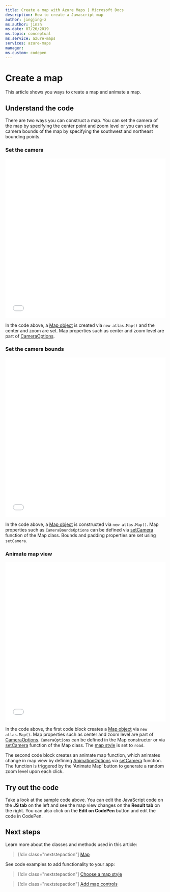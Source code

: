 ```yaml
---
title: Create a map with Azure Maps | Microsoft Docs
description: How to create a Javascript map
author: jingjing-z
ms.author: jinzh
ms.date: 07/26/2019
ms.topic: conceptual
ms.service: azure-maps
services: azure-maps
manager: 
ms.custom: codepen
---
```


# Create a map

This article shows you ways to create a map and animate a map.  

## Understand the code

There are two ways you can construct a map. You can set the camera of the map by specifying the center point and zoom level or you can set the camera bounds of the map by specifying the southwest and northeast bounding points.

<a id="setCameraOptions"></a>

### Set the camera

<iframe height='500' scrolling='no' title='Create a map via CameraOptions' src='//codepen.io/azuremaps/embed/qxKBMN/?height=543&theme-id=0&default-tab=js,result&embed-version=2&editable=true' frameborder='no' allowtransparency='true' allowfullscreen='true' style='width: 100%;'>See the Pen <a href='https://codepen.io/azuremaps/pen/qxKBMN/'>Create a map via `CameraOptions` </a>by Azure Location Based Services (<a href='https://codepen.io/azuremaps'>@azuremaps</a>) on <a href='https://codepen.io'>CodePen</a>.
</iframe>

In the code above, a [Map object](https://docs.microsoft.com/javascript/api/azure-maps-control/atlas.map?view=azure-iot-typescript-latest) is created via `new atlas.Map()` and the center and zoom are set. Map properties such as center and zoom level are part of [CameraOptions](/javascript/api/azure-maps-control/atlas.cameraoptions).

<a id="setCameraBoundsOptions"></a>

### Set the camera bounds

<iframe height='500' scrolling='no' title='Create a map via CameraBoundsOptions' src='//codepen.io/azuremaps/embed/ZrRbPg/?height=543&theme-id=0&default-tab=js,result&embed-version=2&editable=true' frameborder='no' allowtransparency='true' allowfullscreen='true' style='width: 100%;'>See the Pen <a href='https://codepen.io/azuremaps/pen/ZrRbPg/'>Create a map via `CameraBoundsOptions` </a>by Azure Maps (<a href='https://codepen.io/azuremaps'>@azuremaps</a>) on <a href='https://codepen.io'>CodePen</a>.
</iframe>

In the code above, a [Map object](https://docs.microsoft.com/javascript/api/azure-maps-control/atlas.map?view=azure-iot-typescript-latest) is constructed via `new atlas.Map()`. Map properties such as `CameraBoundsOptions` can be defined via [setCamera](https://docs.microsoft.com/javascript/api/azure-maps-control/atlas.map?view=azure-iot-typescript-latest) function of the Map class. Bounds and padding properties are set using `setCamera`.

### Animate map view

<iframe height='500' scrolling='no' title='Animate Map View' src='//codepen.io/azuremaps/embed/WayvbO/?height=500&theme-id=0&default-tab=js,result&embed-version=2&editable=true' frameborder='no' allowtransparency='true' allowfullscreen='true' style='width: 100%;'>See the Pen <a href='https://codepen.io/azuremaps/pen/WayvbO/'>Animate Map View</a> by Azure Maps (<a href='https://codepen.io/azuremaps'>@azuremaps</a>) on <a href='https://codepen.io'>CodePen</a>.
</iframe>

In the code above, the first code block creates a [Map object](https://docs.microsoft.com/javascript/api/azure-maps-control/atlas.map?view=azure-iot-typescript-latest) via `new atlas.Map()`. Map properties such as center and zoom level are part of [CameraOptions](/javascript/api/azure-maps-control/atlas.cameraoptions). `CameraOptions` can be defined in the Map constructor or via [setCamera](https://docs.microsoft.com/javascript/api/azure-maps-control/atlas.map?view=azure-iot-typescript-latest) function of the Map class. The [map style](https://docs.microsoft.com/azure/azure-maps/supported-map-styles) is set to `road`.

The second code block creates an animate map function, which animates change in map view by defining [AnimationOptions](/javascript/api/azure-maps-control/atlas.animationoptions) via [setCamera](https://docs.microsoft.com/javascript/api/azure-maps-control/atlas.map?view=azure-iot-typescript-latest) function. The function is triggered by the 'Animate Map' button to generate a random zoom level upon each click.

## Try out the code

Take a look at the sample code above. You can edit the JavaScript code on the **JS tab** on the left and see the map view changes on the **Result tab** on the right. You can also click on the **Edit on CodePen** button and edit the code in CodePen.

<a id="relatedReference"></a>

## Next steps

Learn more about the classes and methods used in this article:

> [!div class="nextstepaction"]
> [Map](https://docs.microsoft.com/javascript/api/azure-maps-control/atlas.map?view=azure-iot-typescript-latest)

See code examples to add functionality to your app:

> [!div class="nextstepaction"]
> [Choose a map style](choose-map-style.md)

> [!div class="nextstepaction"]
> [Add map controls](map-add-controls.md)
